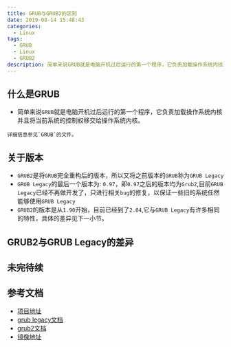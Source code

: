 ```yaml
---
title: GRUB与GRUB2的区别
date: 2019-08-14 15:48:43
categories:
  - Linux
tags:
  - GRUB
  - Linux
  - GRUB2
description: 简单来说GRUB就是电脑开机过后运行的第一个程序，它负责加载操作系统内核并且将当前系统的控制权移交给操作系统内核。
---
```


## 什么是GRUB
  * 简单来说`GRUB`就是电脑开机过后运行的第一个程序，它负责加载操作系统内核并且将当前系统的控制权移交给操作系统内核。
<!-- more -->
    详细信息参见`GRUB`的文件。

##  关于版本

  * `GRUB2`是将`GRUB`完全重构后的版本，所以又将之前版本的`GRUB`称为`GRUB Legacy`
  * `GRUB Legacy`的最后一个版本为: `0.97`，即`0.97`之后的版本均为`Grub2`,目前`GRUB Legacy`已经不再做开发了，只进行相关`bug`的修复，以保证一些旧的系统任然能够使用`GRUB Legacy`
  * `GRUB2`的版本是从`1.90`开始，目前已经到了`2.04`,它与`GRUB Legacy`有许多相同的特性，具体的差异见下一小节。

## GRUB2与GRUB Legacy的差异


## 未完待续

## 参考文档
  * [项目地址](https://www.gnu.org/software/grub/)
  * [grub legacy文档](https://www.gnu.org/software/grub/manual/legacy/index.html#Top)
  * [grub2文档](https://www.gnu.org/software/grub/manual/grub/grub.html)
  * [镜像地址](https://alpha.gnu.org/gnu/grub/)